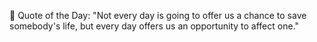 <!-- start quote -->
💬 Quote of the Day: "Not every day is going to offer us a chance to save somebody's life, but every day offers us an opportunity to affect one."
<!-- end quote -->